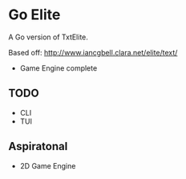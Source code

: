 # Go Elite
A Go version of TxtElite.

Based off: http://www.iancgbell.clara.net/elite/text/

- Game Engine complete

## TODO
- CLI
- TUI

## Aspiratonal
- 2D Game Engine
